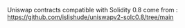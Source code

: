 Uniswap contracts compatible with Solidity 0.8 come from : https://github.com/islishude/uniswapv2-solc0.8/tree/main
